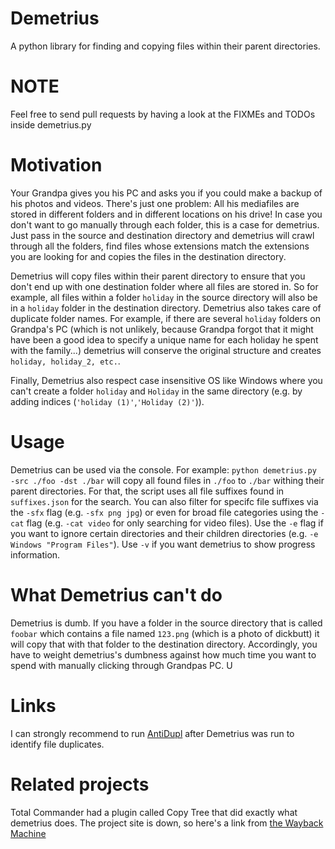 # Demetrius
A python library for finding and copying files within their parent directories.

# NOTE
Feel free to send pull requests by having a look at the FIXMEs and TODOs inside demetrius.py

# Motivation
Your Grandpa gives you his PC and asks you if you could make a backup of his photos and videos. There's just one problem: All his mediafiles are stored in different folders and in different locations on his drive! In case you don't want to go manually through each folder, this is a case for demetrius. Just pass in the source and destination directory and demetrius will crawl through all the folders, find files whose extensions match the extensions you are looking for and copies the files in the destination directory. 

Demetrius will copy files within their parent directory to ensure that you don't end up with one destination folder where all files are stored in. So for example, all files within a folder `holiday` in the source directory will also be in a `holiday` folder  in the destination directory. Demetrius also takes care of duplicate folder names. For example, if there are several `holiday` folders on Grandpa's PC (which is not unlikely, because Grandpa forgot that it might have been a good idea to specify a unique name for each holiday he spent with the family...) demetrius will conserve the original structure and creates `holiday, holiday_2, etc.`. 

Finally, Demetrius also respect case insensitive OS like Windows where you can't create a folder `holiday` and `Holiday` in the same directory (e.g. by adding indices (`'holiday (1)'`,`'Holiday (2)'`)).

# Usage
Demetrius can be used via the console. For example:
```python demetrius.py -src ./foo -dst ./bar``` will copy all found files in `./foo` to `./bar` withing their parent directories. For that, the script uses all file suffixes found in `suffixes.json` for the search. You can also filter for specifc  file suffixes via the `-sfx` flag (e.g. `-sfx png jpg`) or even for broad file categories using the `-cat` flag (e.g. `-cat video` for only searching for video files). Use the `-e` flag if you want to ignore certain directories and their children directories (e.g. `-e Windows "Program Files"`). Use `-v` if you want demetrius to show progress information. 

# What Demetrius can't do
Demetrius is dumb. If you have a folder in the source directory that is called `foobar` which contains a file named `123.png` (which is a photo of dickbutt) it will copy that with that folder to the destination directory. Accordingly, you have to weight demetrius's dumbness against how much time you want to spend with manually clicking through Grandpas PC. U
# Links
I can strongly recommend to run [AntiDupl](https://github.com/ermig1979/AntiDupl) after Demetrius was run to identify file duplicates.

# Related projects
Total Commander had a plugin called Copy Tree that did exactly what demetrius does. The project site is down, so here's a link from [the Wayback Machine](https://github.com/JohannesWiesner/demetrius.git)
